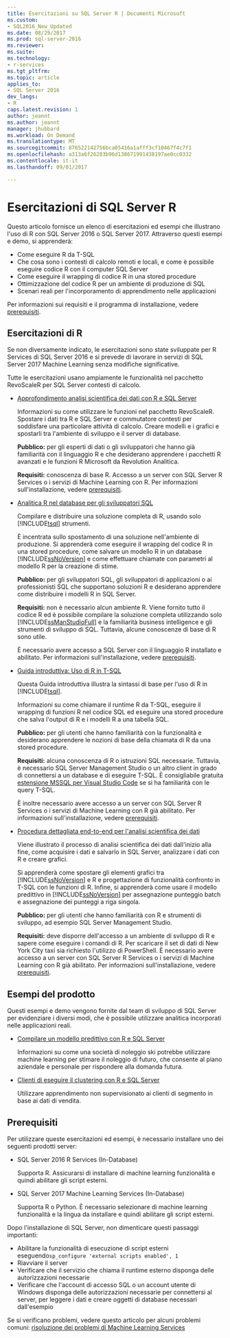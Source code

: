 ```yaml
---
title: Esercitazioni su SQL Server R | Documenti Microsoft
ms.custom:
- SQL2016_New_Updated
ms.date: 08/29/2017
ms.prod: sql-server-2016
ms.reviewer: 
ms.suite: 
ms.technology:
- r-services
ms.tgt_pltfrm: 
ms.topic: article
applies_to:
- SQL Server 2016
dev_langs:
- R
caps.latest.revision: 1
author: jeannt
ms.author: jeannt
manager: jhubbard
ms.workload: On Demand
ms.translationtype: MT
ms.sourcegitcommit: 876522142756bca05416a1afff3cf10467f4c7f1
ms.openlocfilehash: a313a6f26283b96d138671991438197ae0cc0332
ms.contentlocale: it-it
ms.lasthandoff: 09/01/2017

---
```

# <a name="sql-server-r-tutorials"></a>Esercitazioni di SQL Server R

Questo articolo fornisce un elenco di esercitazioni ed esempi che illustrano l'uso di R con SQL Server 2016 o SQL Server 2017. Attraverso questi esempi e demo, si apprenderà:

+ Come eseguire R da T-SQL
+ Che cosa sono i contesti di calcolo remoti e locali, e come è possibile eseguire codice R con il computer SQL Server
+ Come eseguire il wrapping di codice R in una stored procedure
+ Ottimizzazione del codice R per un ambiente di produzione di SQL
+ Scenari reali per l'incorporamento di apprendimento nelle applicazioni

Per informazioni sui requisiti e il programma di installazione, vedere [prerequisiti](#bkmk_Prerequisites).

## <a name="bkmk_sqltutorials"></a>Esercitazioni di R

Se non diversamente indicato, le esercitazioni sono state sviluppate per R Services di SQL Server 2016 e si prevede di lavorare in servizi di SQL Server 2017 Machine Learning senza modifiche significative.

Tutte le esercitazioni usano ampiamente le funzionalità nel pacchetto RevoScaleR per SQL Server contesti di calcolo.

+ [Approfondimento analisi scientifica dei dati con R e SQL Server](../tutorials/deepdive-data-science-deep-dive-using-the-revoscaler-packages.md)

  Informazioni su come utilizzare le funzioni nel pacchetto RevoScaleR. Spostare i dati tra R e SQL Server e commutatore contesti per soddisfare una particolare attività di calcolo. Creare modelli e i grafici e spostarli tra l'ambiente di sviluppo e il server di database.

  **Pubblico:** per gli esperti di dati o gli sviluppatori che hanno già familiarità con il linguaggio R e che desiderano apprendere i pacchetti R avanzati e le funzioni R Microsoft da Revolution Analitica.

  **Requisiti:** conoscenza di base R. Accesso a un server con SQL Server R Services o i servizi di Machine Learning con R. Per informazioni sull'installazione, vedere [prerequisiti](#bkmk_Prerequisites).

+ [Analitica R nel database per gli sviluppatori SQL](../tutorials/sqldev-in-database-r-for-sql-developers.md)

  Compilare e distribuire una soluzione completa di R, usando solo [!INCLUDE[tsql](../../includes/tsql-md.md)] strumenti.

  È incentrata sullo spostamento di una soluzione nell'ambiente di produzione. Si apprenderà come eseguire il wrapping del codice R in una stored procedure, come salvare un modello R in un database [!INCLUDE[ssNoVersion](../../includes/ssnoversion-md.md)] e come effettuare chiamate con parametri al modello R per la creazione di stime.

  **Pubblico:** per gli sviluppatori SQL, gli sviluppatori di applicazioni o ai professionisti SQL che supportano soluzioni R e desiderano apprendere come distribuire i modelli R in SQL Server.

  **Requisiti:** non è necessario alcun ambiente R. Viene fornito tutto il codice R ed è possibile compilare la soluzione completa utilizzando solo [!INCLUDE[ssManStudioFull](../../includes/ssmanstudiofull-md.md)] e la familiarità business intelligence e gli strumenti di sviluppo di SQL. Tuttavia, alcune conoscenze di base di R sono utile.

  È necessario avere accesso a SQL Server con il linguaggio R installato e abilitato. Per informazioni sull'installazione, vedere [prerequisiti](#bkmk_Prerequisites).

+ [Guida introduttiva: Uso di R in T-SQL](../tutorials/rtsql-using-r-code-in-transact-sql-quickstart.md)

  Questa Guida introduttiva illustra la sintassi di base per l'uso di R in [!INCLUDE[tsql](../../includes/tsql-md.md)].

  Informazioni su come chiamare il runtime R da T-SQL, eseguire il wrapping di funzioni R nel codice SQL ed eseguire una stored procedure che salva l'output di R e i modelli R a una tabella SQL.

  **Pubblico:** per gli utenti che hanno familiarità con la funzionalità e desiderano apprendere le nozioni di base della chiamata di R da una stored procedure.

  **Requisiti:** alcuna conoscenza di R o istruzioni SQL necessarie. Tuttavia, è necessario SQL Server Management Studio o un altro client in grado di connettersi a un database e di eseguire T-SQL. È consigliabile gratuita [estensione MSSQL per Visual Studio Code](https://marketplace.visualstudio.com/items?itemName=ms-mssql.mssql) se si ha familiarità con le query T-SQL.

  È inoltre necessario avere accesso a un server con SQL Server R Services o i servizi di Machine Learning con R già abilitato. Per informazioni sull'installazione, vedere [prerequisiti](#bkmk_Prerequisites).

+ [Procedura dettagliata end-to-end per l'analisi scientifica dei dati](../tutorials/walkthrough-data-science-end-to-end-walkthrough.md)

  Viene illustrato il processo di analisi scientifica dei dati dall'inizio alla fine, come acquisire i dati e salvarlo in SQL Server, analizzare i dati con R e creare grafici.

  Si apprenderà come spostare gli elementi grafici tra [!INCLUDE[ssNoVersion](../../includes/ssnoversion-md.md)] e R e progettazione di funzionalità confronto in T-SQL con le funzioni di R. Infine, si apprenderà come usare il modello predittivo in [!INCLUDE[ssNoVersion](../../includes/ssnoversion-md.md)] per assegnazione punteggio batch e assegnazione dei punteggi a riga singola.

  **Pubblico:** per gli utenti che hanno familiarità con R e strumenti di sviluppo, ad esempio SQL Server Management Studio.

  **Requisiti:** deve disporre dell'accesso a un ambiente di sviluppo di R e sapere come eseguire i comandi di R. Per scaricare il set di dati di New York City taxi sia richiesto l'utilizzo di PowerShell. È necessario avere accesso a un server con SQL Server R Services o i servizi di Machine Learning con R già abilitato. Per informazioni sull'installazione, vedere [prerequisiti](#bkmk_Prerequisites).

## <a name ="bkmk_samples"></a>Esempi del prodotto

Questi esempi e demo vengono fornite dal team di sviluppo di SQL Server per evidenziare i diversi modi, che è possibile utilizzare analitica incorporati nelle applicazioni reali.

+ [Compilare un modello predittivo con R e SQL Server](https://microsoft.github.io/sql-ml-tutorials/R/rentalprediction)

  Informazioni su come una società di noleggio ski potrebbe utilizzare machine learning per stimare il noleggio di futuro, che consente al piano aziendale e personale per rispondere alla domanda futura.

+ [Clienti di eseguire il clustering con R e SQL Server](https://microsoft.github.io/sql-ml-tutorials/R/customerclustering/)

  Utilizzare apprendimento non supervisionato ai clienti di segmento in base ai dati di vendita.

## <a name="bkmk_Prerequisites"></a>Prerequisiti

Per utilizzare queste esercitazioni ed esempi, è necessario installare uno dei seguenti prodotti server:

+ SQL Server 2016 R Services (In-Database)
  
  Supporta R. Assicurarsi di installare di machine learning funzionalità e quindi abilitare gli script esterni.

+ SQL Server 2017 Machine Learning Services (In-Database)
  
  Supporta R o Python. È necessario selezionare di machine learning funzionalità e la lingua da installare e quindi abilitare gli script esterni.

Dopo l'installazione di SQL Server, non dimenticare questi passaggi importanti:

+ Abilitare la funzionalità di esecuzione di script esterni eseguendo`sp_configure 'external scripts enabled', 1`
+ Riavviare il server
+ Verificare che il servizio che chiama il runtime esterno disponga delle autorizzazioni necessarie
+ Verificare che l'account di accesso SQL o un account utente di Windows disponga delle autorizzazioni necessarie per connettersi al server, per leggere i dati e creare oggetti di database necessari dall'esempio

Se si verificano problemi, vedere questo articolo per alcuni problemi comuni: [risoluzione dei problemi di Machine Learning Services](../machine-learning-troubleshooting-faq.md)

